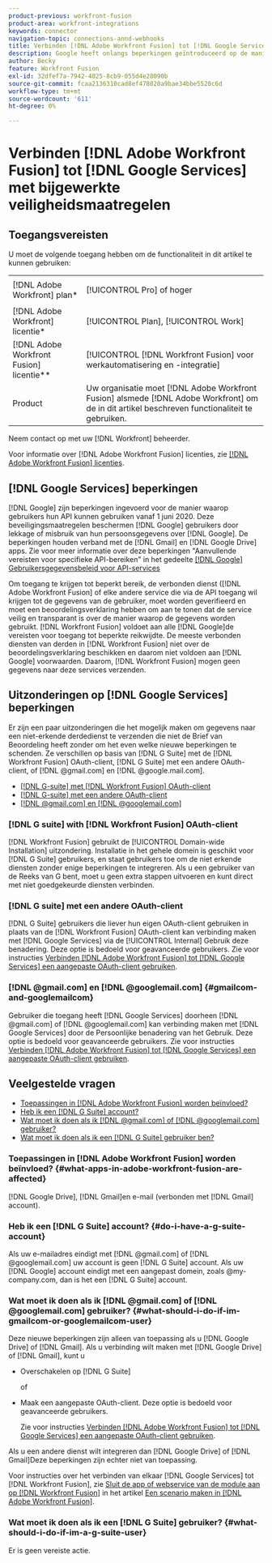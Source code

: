 ```yaml
---
product-previous: workfront-fusion
product-area: workfront-integrations
keywords: connector
navigation-topic: connections-annd-webhooks
title: Verbinden [!DNL Adobe Workfront Fusion] tot [!DNL Google Services] met bijgewerkte veiligheidsmaatregelen
description: Google heeft onlangs beperkingen geïntroduceerd op de manier waarop gebruikers hun API kunnen gebruiken. In dit artikel wordt beschreven hoe u verbinding kunt maken [!DNL Adobe Workfront Fusion] naar Google, met verantwoording voor deze bijgewerkte beveiligingsmaatregelen.
author: Becky
feature: Workfront Fusion
exl-id: 32dfef7a-7942-4025-8cb9-055d4e28090b
source-git-commit: fcaa2136310cad8ef478020a9bae34bbe5520c6d
workflow-type: tm+mt
source-wordcount: '611'
ht-degree: 0%

---
```


# Verbinden [!DNL Adobe Workfront Fusion] tot [!DNL Google Services] met bijgewerkte veiligheidsmaatregelen

## Toegangsvereisten

U moet de volgende toegang hebben om de functionaliteit in dit artikel te kunnen gebruiken:

<table style="table-layout:auto">
 <col> 
 <col> 
 <tbody> 
  <tr> 
   <td role="rowheader">[!DNL Adobe Workfront] plan*</td> 
   <td> <p>[!UICONTROL Pro] of hoger</p> </td> 
  </tr> 
  <tr data-mc-conditions=""> 
   <td role="rowheader">[!DNL Adobe Workfront] licentie*</td> 
   <td> <p>[!UICONTROL Plan], [!UICONTROL Work]</p> </td> 
  </tr> 
  <tr> 
   <td role="rowheader">[!DNL Adobe Workfront Fusion] licentie**</td> 
   <td> <p>[!UICONTROL [!DNL Workfront Fusion] voor werkautomatisering en -integratie] </p> </td> 
  </tr> 
  <tr> 
   <td role="rowheader">Product</td> 
   <td>Uw organisatie moet [!DNL Adobe Workfront Fusion] alsmede [!DNL Adobe Workfront] om de in dit artikel beschreven functionaliteit te gebruiken.</td> 
  </tr> 
 </tbody> 
</table>

Neem contact op met uw [!DNL Workfront] beheerder.

Voor informatie over [!DNL Adobe Workfront Fusion] licenties, zie [[!DNL Adobe Workfront Fusion] licenties](../../workfront-fusion/get-started/license-automation-vs-integration.md).

## [!DNL Google Services] beperkingen

[!DNL Google] zijn beperkingen ingevoerd voor de manier waarop gebruikers hun API kunnen gebruiken vanaf 1 juni 2020. Deze beveiligingsmaatregelen beschermen [!DNL Google] gebruikers door lekkage of misbruik van hun persoonsgegevens over [!DNL Google]. De beperkingen houden verband met de [!DNL Gmail] en [!DNL Google Drive] apps. Zie voor meer informatie over deze beperkingen &quot;Aanvullende vereisten voor specifieke API-bereiken&quot; in het gedeelte [[!DNL Google] Gebruikersgegevensbeleid voor API-services](https://developers.google.com/terms/api-services-user-data-policy#additional_requirements_for_specific_api_scopes)

Om toegang te krijgen tot beperkt bereik, de verbonden dienst ([!DNL Adobe Workfront Fusion] of elke andere service die via de API toegang wil krijgen tot de gegevens van de gebruiker, moet worden geverifieerd en moet een beoordelingsverklaring hebben om aan te tonen dat de service veilig en transparant is over de manier waarop de gegevens worden gebruikt. [!DNL Workfront Fusion] voldoet aan alle [!DNL Google]de vereisten voor toegang tot beperkte reikwijdte. De meeste verbonden diensten van derden in [!DNL Workfront Fusion] niet over de beoordelingsverklaring beschikken en daarom niet voldoen aan [!DNL Google] voorwaarden. Daarom, [!DNL Workfront Fusion] mogen geen gegevens naar deze services verzenden.

## Uitzonderingen op [!DNL Google Services] beperkingen

Er zijn een paar uitzonderingen die het mogelijk maken om gegevens naar een niet-erkende derdedienst te verzenden die niet de Brief van Beoordeling heeft zonder om het even welke nieuwe beperkingen te schenden. Ze verschillen op basis van [!DNL G Suite] met de [!DNL Workfront Fusion] OAuth-client, [!DNL G Suite] met een andere OAuth-client, of [!DNL @gmail.com] en [!DNL @google.mail.com].

* [[!DNL G-suite] met [!DNL Workfront Fusion] OAuth-client](#g-suite-with-workfront-fusion-oauth-client)
* [[!DNL G-suite] met een andere OAuth-client](#g-suite-with-another-oauth-client)
* [[!DNL @gmail.com] en [!DNL @googlemail.com]](#gmailcom-and-googlemailcom)

### [!DNL G suite] with [!DNL Workfront Fusion] OAuth-client

[!DNL Workfront Fusion] gebruikt de [!UICONTROL Domain-wide Installation] uitzondering. Installatie in het gehele domein is geschikt voor [!DNL G Suite] gebruikers, en staat gebruikers toe om de niet erkende diensten zonder enige beperkingen te integreren. Als u een gebruiker van de Reeks van G bent, moet u geen extra stappen uitvoeren en kunt direct met niet goedgekeurde diensten verbinden.

### [!DNL G suite] met een andere OAuth-client

[!DNL G Suite] gebruikers die liever hun eigen OAuth-client gebruiken in plaats van de [!DNL Workfront Fusion] OAuth-client kan verbinding maken met [!DNL Google Services] via de [!UICONTROL Internal] Gebruik deze benadering. Deze optie is bedoeld voor geavanceerde gebruikers. Zie voor instructies [Verbinden [!DNL Adobe Workfront Fusion] tot [!DNL Google Services] een aangepaste OAuth-client gebruiken](../../workfront-fusion/connections/connect-fusion-to-google-using-oauth.md).

### [!DNL @gmail.com] en [!DNL @googlemail.com] {#gmailcom-and-googlemailcom}

Gebruiker die toegang heeft [!DNL Google Services] doorheen [!DNL @gmail.com] of [!DNL @googlemail.com] kan verbinding maken met [!DNL Google Services] door de Persoonlijke benadering van het Gebruik. Deze optie is bedoeld voor geavanceerde gebruikers. Zie voor instructies [Verbinden [!DNL Adobe Workfront Fusion] tot [!DNL Google Services] een aangepaste OAuth-client gebruiken](../../workfront-fusion/connections/connect-fusion-to-google-using-oauth.md).

## Veelgestelde vragen

* [Toepassingen in [!DNL Adobe Workfront Fusion] worden beïnvloed?](#what-apps-in-adobe-workfront-fusion-are-affected)
* [Heb ik een [!DNL G Suite] account?](#do-i-have-a-g-suite-account)
* [Wat moet ik doen als ik [!DNL @gmail.com] of [!DNL @googlemail.com] gebruiker?](#what-should-i-do-if-im-gmailcom-or-googlemailcom-user)
* [Wat moet ik doen als ik een [!DNL G Suite] gebruiker ben?](#what-should-i-do-if-im-a-g-suite-user)

### Toepassingen in [!DNL Adobe Workfront Fusion] worden beïnvloed? {#what-apps-in-adobe-workfront-fusion-are-affected}

[!DNL Google Drive], [!DNL Gmail]en e-mail (verbonden met [!DNL Gmail] account).

### Heb ik een [!DNL G Suite] account? {#do-i-have-a-g-suite-account}

Als uw e-mailadres eindigt met [!DNL @gmail.com] of [!DNL @googlemail.com] uw account is geen [!DNL G Suite] account. Als uw [!DNL Google] account eindigt met een aangepast domein, zoals @my-company.com, dan is het een [!DNL G Suite] account.

### Wat moet ik doen als ik [!DNL @gmail.com] of [!DNL @googlemail.com] gebruiker? {#what-should-i-do-if-im-gmailcom-or-googlemailcom-user}

Deze nieuwe beperkingen zijn alleen van toepassing als u [!DNL Google Drive] of [!DNL Gmail]. Als u verbinding wilt maken met [!DNL Google Drive] of [!DNL Gmail], kunt u

* Overschakelen op [!DNL G Suite]

   of

* Maak een aangepaste OAuth-client. Deze optie is bedoeld voor geavanceerde gebruikers.

   Zie voor instructies [Verbinden [!DNL Adobe Workfront Fusion] tot [!DNL Google Services] een aangepaste OAuth-client gebruiken](../../workfront-fusion/connections/connect-fusion-to-google-using-oauth.md).

Als u een andere dienst wilt integreren dan [!DNL Google Drive] of [!DNL Gmail]Deze beperkingen zijn echter niet van toepassing.

Voor instructies over het verbinden van elkaar [!DNL Google Services] tot [!DNL Workfront Fusion], zie [Sluit de app of webservice van de module aan op [!DNL Workfront Fusion]](../../workfront-fusion/scenarios/create-a-scenario.md#connect) in het artikel [Een scenario maken in [!DNL Adobe Workfront Fusion]](../../workfront-fusion/scenarios/create-a-scenario.md).

### Wat moet ik doen als ik een [!DNL G Suite] gebruiker? {#what-should-i-do-if-im-a-g-suite-user}

Er is geen vereiste actie.
